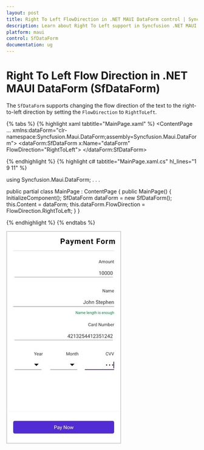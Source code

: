 ```yaml
---
layout: post
title: Right To Left FlowDirection in .NET MAUI DataForm control | Syncfusion
description: Learn about Right To Left support in Syncfusion .NET MAUI DataForm (SfDataForm) control in mobile and desktop applications from a single shared codebase
platform: maui
control: SfDataForm
documentation: ug
---
```


# Right To Left Flow Direction in .NET MAUI DataForm (SfDataForm)

The `SfDataForm` supports changing the flow direction of the text to the right-to-left direction by setting the `FlowDirection` to `RightToLeft`.

{% tabs %}
{% highlight xaml tabtitle="MainPage.xaml" %}
<ContentPage 
...
xmlns:dataForm="clr-namespace:Syncfusion.Maui.DataForm;assembly=Syncfusion.Maui.DataForm">
    <dataForm:SfDataForm
        x:Name="dataForm"
        FlowDirection="RightToLeft">
    </dataForm:SfDataForm>
</ContentPage>

{% endhighlight %}
{% highlight c# tabtitle="MainPage.xaml.cs" hl_lines="1 9 11" %}

using Syncfusion.Maui.DataForm;
. . .

public partial class MainPage : ContentPage
{
    public MainPage()
    {
        InitializeComponent();
        SfDataForm dataForm = new SfDataForm();
        this.Content = dataForm;
        this.dataForm.FlowDirection = FlowDirection.RightToLeft;
    }
}

{% endhighlight %}
{% endtabs %}

![Right to left in .NET MAUI DataForm.](images/right-to-left/right-to-left.png)